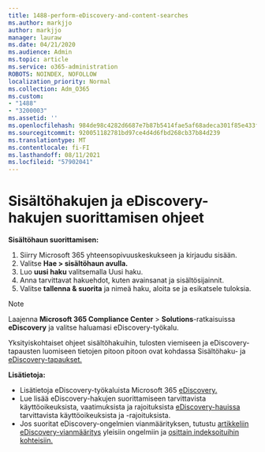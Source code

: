 ```yaml
---
title: 1488-perform-eDiscovery-and-content-searches
ms.author: markjjo
author: markjjo
manager: lauraw
ms.date: 04/21/2020
ms.audience: Admin
ms.topic: article
ms.service: o365-administration
ROBOTS: NOINDEX, NOFOLLOW
localization_priority: Normal
ms.collection: Adm_O365
ms.custom:
- "1488"
- "3200003"
ms.assetid: ''
ms.openlocfilehash: 984de98c4282d6687e7b87b5414fae5af68adeca301f85e433fd126641b7b22a
ms.sourcegitcommit: 920051182781bd97ce4d4d6fbd268cb37b84d239
ms.translationtype: MT
ms.contentlocale: fi-FI
ms.lasthandoff: 08/11/2021
ms.locfileid: "57902041"
---
```

# <a name="how-to-perform-content-searches-and-ediscovery-searches"></a>Sisältöhakujen ja eDiscovery-hakujen suorittamisen ohjeet

**Sisältöhaun suorittamisen:**

1. Siirry Microsoft 365 yhteensopivuuskeskukseen ja kirjaudu sisään.
2. Valitse **Hae > sisältöhaun avulla.**
3. Luo **uusi haku** valitsemalla Uusi haku.
4. Anna tarvittavat hakuehdot, kuten avainsanat ja sisältösijainnit.
5. Valitse **tallenna & suorita** ja nimeä haku, aloita se ja esikatsele tuloksia.

> [!NOTE]
> Laajenna **Microsoft 365 Compliance Center**  >  **Solutions**-ratkaisuissa **eDiscovery** ja valitse haluamasi eDiscovery-työkalu.

Yksityiskohtaiset ohjeet sisältöhakuihin, tulosten viemiseen ja eDiscovery-tapausten [](https://docs.microsoft.com/microsoft-365/compliance/content-search) luomiseen tietojen pitoon pitoon ovat kohdassa Sisältöhaku- ja [eDiscovery-tapaukset.](https://docs.microsoft.com/microsoft-365/compliance/ediscovery-cases)

**Lisätietoja:**

- Lisätietoja eDiscovery-työkaluista Microsoft 365 [eDiscovery.](https://docs.microsoft.com/microsoft-365/compliance/ediscovery)
- Lue lisää eDiscovery-hakujen suorittamiseen tarvittavista käyttöoikeuksista, vaatimuksista ja rajoituksista [eDiscovery-hauissa](https://docs.microsoft.com/microsoft-365/compliance/assign-ediscovery-permissions) tarvittavista käyttöoikeuksista ja -rajoituksista. [](https://docs.microsoft.com/microsoft-365/compliance/limits-for-content-search)
- Jos suoritat eDiscovery-ongelmien vianmäärityksen, tutustu [artikkeliin eDiscovery-vianmääritys](https://docs.microsoft.com/microsoft-365/compliance/ediscovery-troubleshooting-common-issues) yleisiin ongelmiin ja [osittain indeksoituihin kohteisiin.](https://docs.microsoft.com/microsoft-365/compliance/investigating-partially-indexed-items-in-ediscovery)
